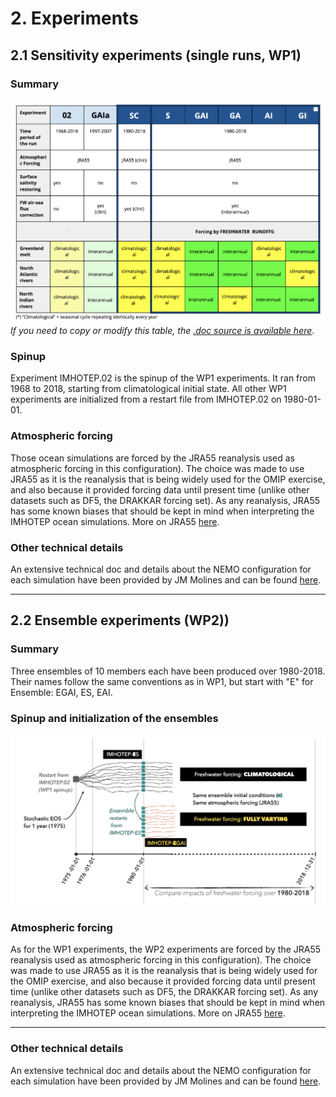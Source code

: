 # 2. Experiments

## 2.1 Sensitivity experiments (single runs, WP1)

### Summary
![nomenclature tab](./img/imhotep-nomenclature.png)
_If you need to copy or modify this table, the [.doc source is available here](https://docs.google.com/document/d/1bAdjA8vK-TqqfxYqMXz69SUwyC0q7RlbeJqpd-5bzxo/edit?usp=sharing)_.

### Spinup 
Experiment IMHOTEP.02 is the spinup of the WP1 experiments. It ran from 1968 to 2018, starting from climatological initial state.  All other WP1 experiments are initialized from a restart file from IMHOTEP.02 on 1980-01-01.

### Atmospheric forcing
Those ocean simulations are forced by the JRA55 reanalysis used as atmospheric forcing in this configuration). The choice was made to use JRA55 as it is the reanalysis that is being widely used for the OMIP exercise, and also because it provided forcing data until present time (unlike other datasets such as DF5, the DRAKKAR forcing set). As any reanalysis, JRA55 has some known biases that should be kept in mind when interpreting the IMHOTEP ocean simulations. More on JRA55 [here](https://climatedataguide.ucar.edu/climate-data/jra-55).

### Other technical details 
An extensive technical doc and details about the NEMO configuration for each simulation have been provided by JM Molines and can be found [here](https://github.com/molines/IMHOTEP/tree/master/eORCA025).

---
## 2.2 Ensemble experiments (WP2))

### Summary
Three ensembles of 10 members each have been produced over 1980-2018. Their names follow the same conventions as in WP1, but start with "E" for Ensemble: EGAI, ES, EAI. 

### Spinup and initialization of the ensembles
![WP2 spinup and init](./img/WP2_spinup_init.png)

### Atmospheric forcing
As for the WP1 experiments, the WP2 experiments  are forced by the JRA55 reanalysis used as atmospheric forcing in this configuration). The choice was made to use JRA55 as it is the reanalysis that is being widely used for the OMIP exercise, and also because it provided forcing data until present time (unlike other datasets such as DF5, the DRAKKAR forcing set). As any reanalysis, JRA55 has some known biases that should be kept in mind when interpreting the IMHOTEP ocean simulations. More on JRA55 [here](https://climatedataguide.ucar.edu/climate-data/jra-55).

---
### Other technical details 
An extensive technical doc and details about the NEMO configuration for each simulation have been provided by JM Molines and can be found [here](https://github.com/molines/IMHOTEP/tree/master/eORCA025/ENSEMBLE_SIMULATIONS).
